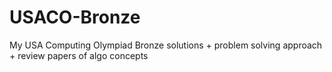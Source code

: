 # USACO-Bronze
My USA Computing Olympiad Bronze solutions + problem solving approach + review papers of algo concepts
